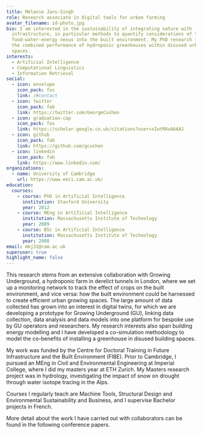 ```yaml
---
title: Melanie Jans-Singh
role: Research associate in Digital tools for urban farming
avatar_filename: id-photo.jpg
bio: I am interested in the sustainability of integrating nature with
  infrastructure, in particular methods to quantify considerations of the
  food-water-energy nexus into the built environment. My PhD research focused on
  the combined performance of hydroponic greenhouses within disused urban
  spaces.
interests:
  - Artificial Intelligence
  - Computational Linguistics
  - Information Retrieval
social:
  - icon: envelope
    icon_pack: fas
    link: /#contact
  - icon: twitter
    icon_pack: fab
    link: https://twitter.com/GeorgeCushen
  - icon: graduation-cap
    icon_pack: fas
    link: https://scholar.google.co.uk/citations?user=sIwtMXoAAAAJ
  - icon: github
    icon_pack: fab
    link: https://github.com/gcushen
  - icon: linkedin
    icon_pack: fab
    link: https://www.linkedin.com/
organizations:
  - name: University of Cambridge
    url: https://www.eeci.cam.ac.uk/
education:
  courses:
    - course: PhD in Artificial Intelligence
      institution: Stanford University
      year: 2012
    - course: MEng in Artificial Intelligence
      institution: Massachusetts Institute of Technology
      year: 2009
    - course: BSc in Artificial Intelligence
      institution: Massachusetts Institute of Technology
      year: 2008
email: mkj32@cam.ac.uk
superuser: true
highlight_name: false
---
```

<!--StartFragment-->

This research stems from an extensive collaboration with Growing Underground, a hydroponic farm in derelict tunnels in London, where we set up a monitoring network to track the effect of crops on the built environment, and vice versa: how the built environment could be harnessed to create efficient urban growing spaces. The large amount of data collected has grown into an interest in digital twins, for which we are developing a prototype for Growing Underground (GU), linking data collection, data analysis and data models into one platform for bespoke use by GU operators and researchers. My research interests also span building energy modelling and I have developed a co-simulation methodology to model the co-benefits of installing a greenhouse in disused building spaces.

My work was funded by the Centre for Doctoral Training in Future Infrastructure and the Built Environment (FIBE). Prior to Cambridge, I pursued an MEng in Civil and Environmental Engineering at Imperial College, where I did my masters year at ETH Zurich. My Masters research project was in hydrology, investigating the impact of snow on drought through water isotope tracing in the Alps.

Courses I regularly teach are Machine Tools, Structural Design and Environmental Sustainability and Business, and I supervise Bachelor projects in French.

More detail about the work I have carried out with collaborators can be found in the following conference papers.

<!--EndFragment-->